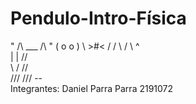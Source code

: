 # Pendulo-Intro-Física
"  /\ ___ /\ "
 (  o   o  )
  \  >#<  /
  /       \ 
 /         \      ^    
|           |    //     
 \         /   //         
  ///  ///  --             
Integrantes:
              Daniel Parra Parra 2191072
              
            

